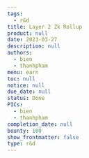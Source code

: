 ```yaml
---
tags: 
  - r&d
title: Layer 2 Zk Rollup
product: null
date: 2023-03-27
description: null
authors: 
  - bien
  - thanhpham
menu: earn
toc: null
notice: null
due_date: null
status: Done
PICs: 
  - bien
  - thanhpham
completion_date: null
bounty: 100
show_frontmatter: false
type: r&d
---
```

